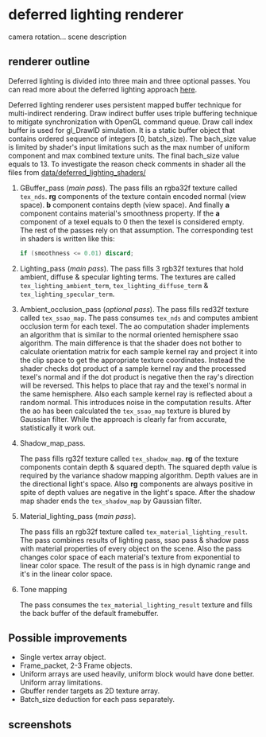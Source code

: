 # deferred lighting renderer
camera rotation...
scene description

## renderer outline
Deferred lighting is divided into three main and three optional passes. You can read more about the deferred lighting approach [here](http://www.realtimerendering.com/blog/deferred-lighting-approaches/).

Deferred lighting renderer uses persistent mapped buffer technique for multi-indirect rendering. Draw indirect buffer uses triple buffering technique to mitigate synchronization with OpenGL command queue. Draw call index buffer is used for gl_DrawID simulation. It is a static buffer object that contains ordered sequence of integers [0, batch_size). The bach_size value is limited by shader's input limitations such as the max number of uniform component and max combined texture units. The final bach_size value equals to 13. To investigate the reason check comments in shader all the files from [data/deferred_lighting_shaders/](../../../data/deferred_lighting_shaders/)

1. GBuffer_pass (_main pass_).
	The pass fills an rgba32f texture called ```tex_nds```. **rg** components of the texture contain encoded normal (view space). **b** component contains depth (view space). And finally **a** component contains material's smoothness property.
	If the **a** component of a texel equals to 0 then the texel is considered empty. The rest of the passes rely on that assumption. The corresponding test in shaders is written like this:
	```glsl
	if (smoothness <= 0.01) discard;
	```

2. Lighting_pass (_main pass_). 
	The pass fills 3 rgb32f textures that hold ambient,  diffuse & specular lighting terms. The textures are called ```tex_lighting_ambient_term```, ```tex_lighting_diffuse_term``` & ```tex_lighting_specular_term```.
	
3. Ambient_occlusion_pass (_optional pass_).
	The pass fills red32f texture called ```tex_ssao_map```. The pass consumes ```tex_nds``` and computes ambient occlusion term for each texel. The ao computation shader implements an algorithm that is similar to the normal oriented hemisphere ssao algorithm. The main difference is that the shader does not bother to calculate orientation matrix for each sample kernel ray and project it into the clip space to get the appropriate texture coordinates. Instead the shader checks dot product of a sample kernel ray and the processed texel's normal and if the dot product is negative then the ray's direction will be reversed. This helps to place that ray and the texel's normal in the same hemisphere. Also each sample kernel ray is reflected about a random normal. This introduces noise in the computation results. After the ao has been calculated the ```tex_ssao_map``` texture is blured by Gaussian filter. While the approach is clearly far from accurate, statistically it work out.
 
4. Shadow_map_pass.
	
	The pass fills rg32f texture called ```tex_shadow_map```. **rg** of the texture components contain depth & squared depth. The squared depth value is required by the variance shadow mapping algorithm. Depth values are in the directional light's space. Also **rg** components are always positive in spite of depth values are negative in the light's space. After the shadow map shader ends the ```tex_shadow_map``` by Gaussian filter.
 
5. Material_lighting_pass (_main pass_).

	The pass fills an rgb32f texture called ```tex_material_lighting_result```.	The pass combines results of lighting pass, ssao pass & shadow pass with material properties of every object on the scene. Also the pass changes color space of each material's texture from exponential to linear color space. The result of the pass is in high dynamic range and it's in the linear color space. 

6. Tone mapping
	
	The pass consumes the ```tex_material_lighting_result``` texture and fills the back buffer of the default framebuffer.

## Possible improvements
- Single vertex array object. 
- Frame_packet, 2-3 Frame objects.
- Uniform arrays are used heavily, uniform block would have done better. Uniform array limitations.
- Gbuffer render targets as 2D texture array.
- Batch_size deduction for each pass separately.

## screenshots
